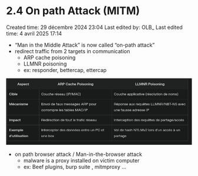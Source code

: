 # 2.4 On path Attack (MITM)

Created time: 29 décembre 2024 23:04
Last edited by: OLB_
Last edited time: 4 avril 2025 17:14

- “Man in the Middle Attack” is now called “on-path attack”
- redirect traffic from 2 targets in communication
    - ARP cache poisoning
    - LLMNR poisoning
    - ex: responder, bettercap, ettercap

![image.png](image%2028.png)

- on path browser attack / Man-in-the-browser attack
    - malware is a proxy installed on victim computer
    - ex: Beef plugins, burp suite , mitmproxy …